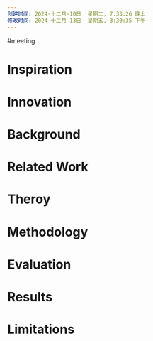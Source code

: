 ```yaml
---
创建时间: 2024-十二月-10日  星期二, 7:33:26 晚上
修改时间: 2024-十二月-13日  星期五, 3:30:35 下午
---
```

#meeting 

# Inspiration



# Innovation



# Background



# Related Work



# Theroy



# Methodology



# Evaluation



# Results



# Limitations